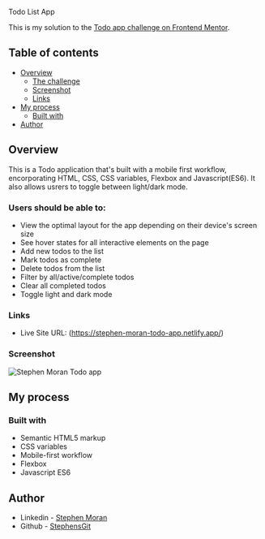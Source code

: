 Todo List App

This is my solution to the [Todo app challenge on Frontend Mentor](https://www.frontendmentor.io/challenges/todo-app-Su1_KokOW).

## Table of contents

- [Overview](#overview)
  - [The challenge](#the-challenge)
  - [Screenshot](#screenshot)
  - [Links](#links)
- [My process](#my-process)
  - [Built with](#built-with)
- [Author](#author)


## Overview
This is a Todo application that's built with a mobile first workflow, encorporating HTML, CSS, CSS variables, Flexbox and Javascript(ES6). It also allows usrers to toggle between light/dark mode.  

### Users should be able to:

- View the optimal layout for the app depending on their device's screen size
- See hover states for all interactive elements on the page
- Add new todos to the list
- Mark todos as complete
- Delete todos from the list
- Filter by all/active/complete todos
- Clear all completed todos
- Toggle light and dark mode

### Links

- Live Site URL: (https://stephen-moran-todo-app.netlify.app/)


### Screenshot

![Stephen Moran Todo app](https://user-images.githubusercontent.com/45046901/134173276-1394c9c7-48cb-4be1-ace5-d9b377e58305.png)


## My process

### Built with

- Semantic HTML5 markup
- CSS variables
- Mobile-first workflow
- Flexbox
- Javascript ES6

## Author

- Linkedin - [Stephen Moran](https://www.linkedin.com/in/stephen-moran-/)
- Github - [StephensGit](https://github.com/StephensGit)


